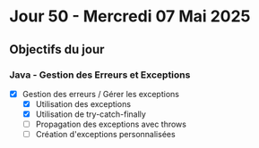 # Jour 50 - Mercredi 07 Mai 2025

## Objectifs du jour

### Java - Gestion des Erreurs et Exceptions

- [X] Gestion des erreurs / Gérer les exceptions
  - [X] Utilisation des exceptions
  - [X] Utilisation de try-catch-finally
  - [ ] Propagation des exceptions avec throws
  - [ ] Création d'exceptions personnalisées
